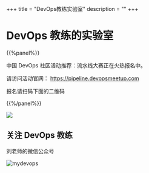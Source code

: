 +++
title = "DevOps教练实验室"
description = ""
+++

# DevOps 教练的实验室

{{%panel%}}

中国 DevOps 社区活动推荐：流水线大赛正在火热报名中。

请访问活动官网： https://pipeline.devopsmeetup.com

报名请扫码下面的二维码

{{%/panel%}}

![](/images/pipeline-qrcode.png)

## 关注 DevOps 教练

刘老师的微信公众号

![mydevops](/images/DevOps-qrc-mydevops.jpg)
